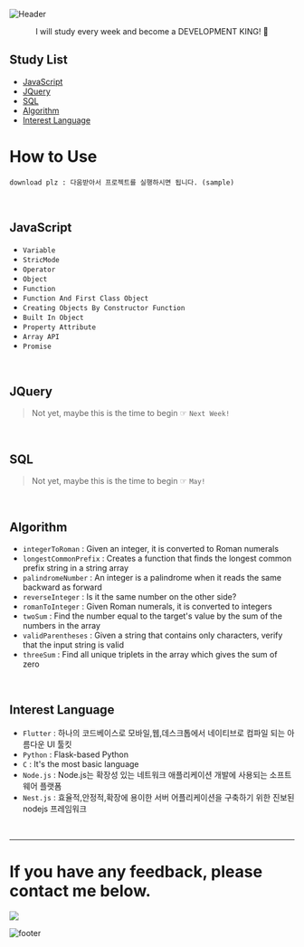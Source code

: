 ![Header](https://capsule-render.vercel.app/api?type=waving&height=200&text=Welcome%20KyuShark%20Storige!&fontSize=45&fontAlign=65&fontAlignY=40&color=gradient)
<p align='center'> I will study every week and become a DEVELOPMENT KING! 🧐 </p>

## Study List
- [JavaScript](#JavaScript)
- [JQuery](#JQuery)
- [SQL](#SQL)
- [Algorithm](#Algorithm)
- [Interest Language](#Language)

# How to Use
```
download plz : 다움받아서 프로젝트를 실행하시면 됩니다. (sample)
```

<br>

## JavaScript <a id="JavaScript">
- `Variable` 
- `StricMode`
- `Operator` 
- `Object` 
- `Function` 
- `Function And First Class Object` 
- `Creating Objects By Constructor Function` 
- `Built In Object` 
- `Property Attribute` 
- `Array API` 
- `Promise` 

<br>

## JQuery <a id="JQuery">
> Not yet, maybe this is the time to begin ☞ `Next Week!`

<br>

## SQL <a id="SQL">
> Not yet, maybe this is the time to begin ☞ `May!`

<br>

## Algorithm <a id="Algorithm">
- `integerToRoman` : Given an integer, it is converted to Roman numerals
- `longestCommonPrefix` : Creates a function that finds the longest common prefix string in a string array
- `palindromeNumber` : An integer is a palindrome when it reads the same backward as forward
- `reverseInteger` : Is it the same number on the other side?
- `romanToInteger` : Given Roman numerals, it is converted to integers
- `twoSum` : Find the number equal to the target's value by the sum of the numbers in the array
- `validParentheses` : Given a string that contains only characters, verify that the input string is valid
- `threeSum` : Find all unique triplets in the array which gives the sum of zero

<br>

## Interest Language <a id="Language">
- `Flutter` : 하나의 코드베이스로 모바일,웹,데스크톱에서 네이티브로 컴파일 되는 아름다운 UI 툴킷
- `Python` : Flask-based Python
- `C` : It's the most basic language
- `Node.js` : Node.js는 확장성 있는 네트워크 애플리케이션 개발에 사용되는 소프트웨어 플랫폼
- `Nest.js` : 효율적,안정적,확장에 용이한 서버 어플리케이션을 구축하기 위한 진보된 nodejs 프레임워크

<br><hr/>

# If you have any feedback, please contact me below.

<p align="left">
  <a href="mailto:kyusang@jisan.com"><img src="https://img.shields.io/badge/kyusang@jisan.com-d14836?style=flat-square&logo=Gmail&logoColor=white&link=kyusang@jisan.com"/></a>
</p>


![footer](https://capsule-render.vercel.app/api?type=wave&color=auto&height=200&section=footer&text=Thank%20You!%20Bye~&fontSize=70&fontAlignY=65)
